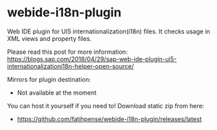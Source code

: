 # webide-i18n-plugin
Web IDE plugin for UI5 internationalization(i18n) files. It checks usage in XML views and property files.

Please read this post for more information:
https://blogs.sap.com/2018/04/29/sap-web-ide-plugin-ui5-internationalizationi18n-helper-open-source/

Mirrors for plugin destination:

* Not available at the moment


You can host it yourself if you need to! Download static zip from here:

* https://github.com/fatihpense/webide-i18n-plugin/releases/latest
